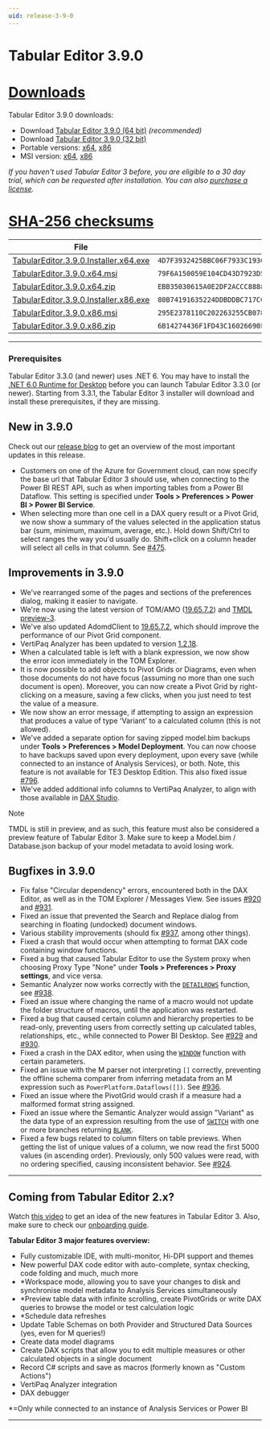 ```yaml
---
uid: release-3-9-0
---
```

# Tabular Editor 3.9.0

# [**Downloads**](#tab/downloads)

Tabular Editor 3.9.0 downloads:

- Download [Tabular Editor 3.9.0 (64 bit)](https://cdn.tabulareditor.com/files/TabularEditor.3.9.0.Installer.x64.exe) *(recommended)*
- Download [Tabular Editor 3.9.0 (32 bit)](https://cdn.tabulareditor.com/files/TabularEditor.3.9.0.Installer.x86.exe)
- Portable versions: [x64](https://cdn.tabulareditor.com/files/TabularEditor.3.9.0.x64.zip), [x86](https://cdn.tabulareditor.com/files/TabularEditor.3.9.0.x86.zip)
- MSI version: [x64](https://cdn.tabulareditor.com/files/TabularEditor.3.9.0.x64.msi), [x86](https://cdn.tabulareditor.com/files/TabularEditor.3.9.0.x86.msi)

*If you haven't used Tabular Editor 3 before, you are eligible to a 30 day trial, which can be requested after installation. You can also [purchase a license](https://tabulareditor.com/licensing).*

# [**SHA-256 checksums**](#tab/checksums)

| File | SHA-256 |
| -- | -- |
| [TabularEditor.3.9.0.Installer.x64.exe](https://cdn.tabulareditor.com/files/TabularEditor.3.9.0.Installer.x64.exe) | `4D7F3932425BBC06F7933C1930B0B619D5CB6AC8AE0C511F9FB8B17BF3BDBDD6` |
| [TabularEditor.3.9.0.x64.msi](https://cdn.tabulareditor.com/files/TabularEditor.3.9.0.x64.msi) | `79F6A150059E104CD43D7923D591A45C689C2D53C6207C439CB826E8AE32F72C` |
| [TabularEditor.3.9.0.x64.zip](https://cdn.tabulareditor.com/files/TabularEditor.3.9.0.x64.zip) | `EBB35030615A0E2DF2ACCC8888A524867718EB2123A8B4D78BCB8BB6407B3F33` |
| [TabularEditor.3.9.0.Installer.x86.exe](https://cdn.tabulareditor.com/files/TabularEditor.3.9.0.Installer.x86.exe) | `80B74191635224DDBDDBC717CCBD300018F3733974259FBB1A2721204B09FCAD` |
| [TabularEditor.3.9.0.x86.msi](https://cdn.tabulareditor.com/files/TabularEditor.3.9.0.x86.msi) | `295E2378110C202263255CB0781EE5C68804B390923AEB499DB586FD42B94528` |
| [TabularEditor.3.9.0.x86.zip](https://cdn.tabulareditor.com/files/TabularEditor.3.9.0.x86.zip) | `6B14274436F1FD43C16026690FA449EDA6C86D3A6FF27A61DCCD29ED20AF0A4E` |

***

### Prerequisites

Tabular Editor 3.3.0 (and newer) uses .NET 6. You may have to install the [.NET 6.0 Runtime for Desktop](https://dotnet.microsoft.com/en-us/download/dotnet/6.0/runtime) before you can launch Tabular Editor 3.3.0 (or newer). Starting from 3.3.1, the Tabular Editor 3 installer will download and install these prerequisites, if they are missing.

## New in 3.9.0

Check out our [release blog](https://blog.tabulareditor.com/2023/07/21/tabular-editor-3-july-2023-release/) to get an overview of the most important updates in this release.

- Customers on one of the Azure for Government cloud, can now specify the base url that Tabular Editor 3 should use, when connecting to the Power BI REST API, such as when importing tables from a Power BI Dataflow. This setting is specified under **Tools > Preferences > Power BI > Power BI Service**.
- When selecting more than one cell in a DAX query result or a Pivot Grid, we now show a summary of the values selected in the application status bar (sum, minimum, maximum, average, etc.). Hold down Shift/Ctrl to select ranges the way you'd usually do. Shift+click on a column header will select all cells in that column. See [#475](https://github.com/TabularEditor/TabularEditor3/issues/475).

## Improvements in 3.9.0

- We've rearranged some of the pages and sections of the preferences dialog, making it easier to navigate.
- We're now using the latest version of TOM/AMO ([19.65.7.2](https://www.nuget.org/packages/Microsoft.AnalysisServices.NetCore.retail.amd64)) and [TMDL preview-3](https://www.nuget.org/packages/Microsoft.AnalysisServices.Tabular.Tmdl.NetCore.retail.amd64/19.65.7.2-TmdlPreview).
- We've also updated AdomdClient to [19.65.7.2](https://www.nuget.org/packages/Microsoft.AnalysisServices.AdomdClient.NetCore.retail.amd64/), which should improve the performance of our Pivot Grid component.
- VertiPaq Analyzer has been updated to version [1.2.18](https://www.nuget.org/packages/Dax.Metadata).
- When a calculated table is left with a blank expression, we now show the error icon immediately in the TOM Explorer.
- It is now possible to add objects to Pivot Grids or Diagrams, even when those documents do not have focus (assuming no more than one such document is open). Moreover, you can now create a Pivot Grid by right-clicking on a measure, saving a few clicks, when you just need to test the value of a measure.
- We now show an error message, if attempting to assign an expression that produces a value of type 'Variant' to a calculated column (this is not allowed).
- We've added a separate option for saving zipped model.bim backups under **Tools > Preferences > Model Deployment**. You can now choose to have backups saved upon every deployment, upon every save (while connected to an instance of Analysis Services), or both. Note, this feature is not available for TE3 Desktop Edition. This also fixed issue [#796](https://github.com/TabularEditor/TabularEditor3/issues/796).
- We've added additional info columns to VertiPaq Analyzer, to align with those available in [DAX Studio](https://daxstudio.org).
  
> [!NOTE]
> TMDL is still in preview, and as such, this feature must also be considered a preview feature of Tabular Editor 3. Make sure to keep a Model.bim / Database.json backup of your model metadata to avoid losing work.

## Bugfixes in 3.9.0

- Fix false "Circular dependency" errors, encountered both in the DAX Editor, as well as in the TOM Explorer / Messages View. See issues [#920](https://tabulareditor.zendesk.com/agent/tickets/920) and [#931](https://github.com/TabularEditor/TabularEditor3/issues/931).
- Fixed an issue that prevented the Search and Replace dialog from searching in floating (undocked) document windows.
- Various stability improvements (should fix [#937](https://github.com/TabularEditor/TabularEditor3/issues/937), among other things).
- Fixed a crash that would occur when attempting to format DAX code containing window functions.
- Fixed a bug that caused Tabular Editor to use the System proxy when choosing Proxy Type "None" under **Tools > Preferences > Proxy settings**, and vice versa.
- Semantic Analyzer now works correctly with the [`DETAILROWS`](https://dax.guide/detailrows) function, see [#938](https://github.com/TabularEditor/TabularEditor3/issues/938).
- Fixed an issue where changing the name of a macro would not update the folder structure of macros, until the application was restarted.
- Fixed a bug that caused certain column and hierarchy properties to be read-only, preventing users from correctly setting up calculated tables, relationships, etc., while connected to Power BI Desktop. See [#929](https://github.com/TabularEditor/TabularEditor3/issues/929) and [#930](https://github.com/TabularEditor/TabularEditor3/issues/930).
- Fixed a crash in the DAX editor, when using the [`WINDOW`](https://dax.guide/window) function with certain parameters.
- Fixed an issue with the M parser not interpreting `[]` correctly, preventing the offline schema comparer from inferring metadata from an M expression such as `PowerPlatform.Dataflows([])`. See [#936](https://github.com/TabularEditor/TabularEditor3/issues/936).
- Fixed an issue where the PivotGrid would crash if a measure had a malformed format string assigned.
- Fixed an issue where the Semantic Analyzer would assign "Variant" as the data type of an expression resulting from the use of [`SWITCH`](https://dax.guide/switch) with one or more branches returning [`BLANK`](https://dax.guide/blank).
- Fixed a few bugs related to column filters on table previews. When getting the list of unique values of a column, we now read the first 5000 values (in ascending order). Previously, only 500 values were read, with no ordering specified, causing inconsistent behavior. See [#924](https://github.com/TabularEditor/TabularEditor3/issues/924).

---
## Coming from Tabular Editor 2.x?

Watch [this video](https://www.youtube.com/watch?v=pt3DdcjfImY) to get an idea of the new features in Tabular Editor 3. Also, make sure to check our [onboarding guide](https://docs.tabulareditor.com/onboarding/index.html).

**Tabular Editor 3 major features overview:**
- Fully customizable IDE, with multi-monitor, Hi-DPI support and themes
- New powerful DAX code editor with auto-complete, syntax checking, code folding and much, much more
- *Workspace mode, allowing you to save your changes to disk and synchronise model metadata to Analysis Services simultaneously
- *Preview table data with infinite scrolling, create PivotGrids or write DAX queries to browse the model or test calculation logic
- *Schedule data refreshes
- Update Table Schemas on both Provider and Structured Data Sources (yes, even for M queries!)
- Create data model diagrams
- Create DAX scripts that allow you to edit multiple measures or other calculated objects in a single document
- Record C# scripts and save as macros (formerly known as "Custom Actions")
- VertiPaq Analyzer integration
- DAX debugger

*=Only while connected to an instance of Analysis Services or Power BI

---
